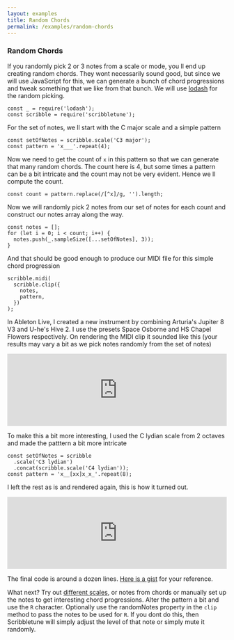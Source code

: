 ```yaml
---
layout: examples
title: Random Chords
permalink: /examples/random-chords
---
```


### Random Chords

If you randomly pick 2 or 3 notes from a scale or mode, you ll end up creating random chords. They wont necessarily sound good, but since we will use JavaScript for this, we can generate a bunch of chord progressions and tweak something that we like from that bunch. We will use [lodash](https://lodash.com/) for the random picking.

```
const _ = require('lodash');
const scribble = require('scribbletune');
```

For the set of notes, we ll start with the C major scale and a simple pattern

```
const setOfNotes = scribble.scale('C3 major');
const pattern = 'x___'.repeat(4);
```

Now we need to get the count of `x` in this pattern so that we can generate that many random chords. The count here is 4, but some times a pattern can be a bit intricate and the count may not be very evident. Hence we ll compute the count.

```
const count = pattern.replace(/[^x]/g, '').length;
```

Now we will randomly pick 2 notes from our set of notes for each count and construct our notes array along the way.

```
const notes = [];
for (let i = 0; i < count; i++) {
  notes.push(_.sampleSize([...setOfNotes], 3));
}
```

And that should be good enough to produce our MIDI file for this simple chord progression

```
scribble.midi(
  scribble.clip({
    notes,
    pattern,
  })
);
```

In Ableton Live, I created a new instrument by combining Arturia's Jupiter 8 V3 and U-he's Hive 2. I use the presets Space Osborne and HS Chapel Flowers respectively. On rendering the MIDI clip it sounded like this (your results may vary a bit as we pick notes randomly from the set of notes)

<iframe width="100%" height="166" scrolling="no" frameborder="no" allow="autoplay" src="https://w.soundcloud.com/player/?url=https%3A//api.soundcloud.com/tracks/872747692&color=%23080404&auto_play=false&hide_related=false&show_comments=true&show_user=true&show_reposts=false"></iframe>


To make this a bit more interesting, I used the C lydian scale from 2 octaves and made the patttern a bit more intricate

```
const setOfNotes = scribble
  .scale('C3 lydian')
  .concat(scribble.scale('C4 lydian'));
const pattern = 'x__[xx]x_x_'.repeat(8);
```

I left the rest as is and rendered again, this is how it turned out.

<iframe width="100%" height="166" scrolling="no" frameborder="no" allow="autoplay" src="https://w.soundcloud.com/player/?url=https%3A//api.soundcloud.com/tracks/872748478&color=%23080404&auto_play=false&hide_related=false&show_comments=true&show_user=true&show_reposts=false"></iframe>

The final code is around a dozen lines. [Here is a gist](https://gist.github.com/walmik/2460f014daf10af5b6570296dcb2cf8f) for your reference.

What next?
Try out [different scales](https://scribbletune.com/documentation/core/scale#list-of-available-scalesmodes), or notes from chords or manually set up the notes to get interesting chord progressions. Alter the pattern a bit and use the `R` character. Optionally use the randomNotes property in the `clip` method to pass the notes to be used for `R`. If you dont do this, then Scribbletune will simply adjust the level of that note or simply mute it randomly.